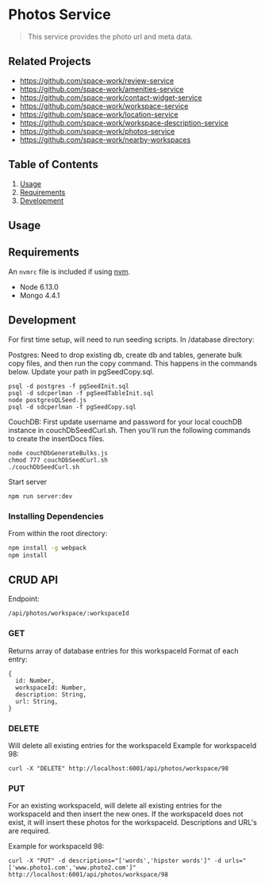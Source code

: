 # Photos Service

> This service provides the photo url and meta data.

## Related Projects

 - https://github.com/space-work/review-service
 - https://github.com/space-work/amenities-service
 - https://github.com/space-work/contact-widget-service
 - https://github.com/space-work/workspace-service
 - https://github.com/space-work/location-service
 - https://github.com/space-work/workspace-description-service
 - https://github.com/space-work/photos-service
 - https://github.com/space-work/nearby-workspaces

## Table of Contents

1. [Usage](#Usage)
1. [Requirements](#requirements)
1. [Development](#development)

## Usage

## Requirements

An `nvmrc` file is included if using [nvm](https://github.com/creationix/nvm).

- Node 6.13.0
- Mongo 4.4.1

## Development

For first time setup, will need to run seeding scripts. In /database directory:

Postgres: Need to drop existing db, create db and tables, generate bulk copy files, and then run the copy command. This happens in the commands below. Update your path in pgSeedCopy.sql.
```
psql -d postgres -f pgSeedInit.sql
psql -d sdcperlman -f pgSeedTableInit.sql
node postgresQLSeed.js
psql -d sdcperlman -f pgSeedCopy.sql
```
CouchDB: 
First update username and password for your local couchDB instance in couchDbSeedCurl.sh.
Then you'll run the following commands to create the insertDocs files.
```
node couchDbGenerateBulks.js
chmod 777 couchDbSeedCurl.sh
./couchDbSeedCurl.sh
```

Start server
```
npm run server:dev
```

### Installing Dependencies

From within the root directory:

```sh
npm install -g webpack
npm install
```
## CRUD API
Endpoint:
```
/api/photos/workspace/:workspaceId
```

### GET
Returns array of database entries for this workspaceId
Format of each entry:
```
{
  id: Number,
  workspaceId: Number,
  description: String,
  url: String,
}
```

### DELETE
Will delete all existing entries for the workspaceId
Example for workspaceId 98:
```
curl -X "DELETE" http://localhost:6001/api/photos/workspace/98
```

### PUT

For an existing workspaceId, will delete all existing entries for the workspaceId and then insert the new ones.
If the workspaceId does not exist, it will insert these photos for the workspaceId.
Descriptions and URL's are required.

Example for workspaceId 98:
```
curl -X "PUT" -d descriptions="['words','hipster words']" -d urls="['www.photo1.com','www.photo2.com']" http://localhost:6001/api/photos/workspace/98
```
